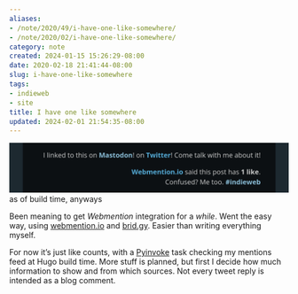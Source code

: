 ```yaml
---
aliases:
- /note/2020/49/i-have-one-like-somewhere/
- /note/2020/02/i-have-one-like-somewhere/
category: note
created: 2024-01-15 15:26:29-08:00
date: 2020-02-18 21:41:44-08:00
slug: i-have-one-like-somewhere
tags:
- indieweb
- site
title: I have one like somewhere
updated: 2024-02-01 21:54:35-08:00
---
```


![attachments/img/2020/cover-2020-02-18.png](../../../attachments/img/2020/cover-2020-02-18.png)
as of build time, anyways

Been meaning to get *Webmention* integration for a *while*. Went the easy way, using [webmention.io](https://webmention.io) and [brid.gy](https://brid.gy). Easier than writing everything myself.

For now it’s just like counts, with a [Pyinvoke](../../../card/Pyinvoke.md) task checking my mentions feed at Hugo build time. More stuff is planned, but first I decide how much information to show and from which sources. Not every tweet reply is intended as a blog comment.